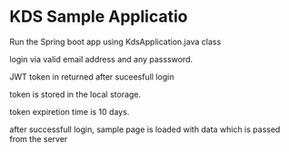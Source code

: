 # KDS Sample Applicatio

Run the Spring boot app using KdsApplication.java class

login via valid email address and any passsword.

JWT token in returned after suceesfull login

token is stored in the local storage. 

token expiretion time is 10 days.

after successfull login, sample page is loaded with data which is passed from the server
